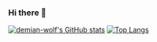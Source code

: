 ### Hi there 👋

<!--
**demian-wolf/demian-wolf** is a ✨ _special_ ✨ repository because its `README.md` (this file) appears on your GitHub profile.

Here are some ideas to get you started:

- 🔭 I’m currently working on ...
- 🌱 I’m currently learning ...
- 👯 I’m looking to collaborate on ...
- 🤔 I’m looking for help with ...
- 💬 Ask me about ...
- 📫 How to reach me: ...
- 😄 Pronouns: ...
- ⚡ Fun fact: ...
-->

[![demian-wolf's GitHub stats](https://github-readme-stats.vercel.app/api?username=demian-wolf)](https://github.com/anuraghazra/github-readme-stats)
[![Top Langs](https://github-readme-stats.vercel.app/api/top-langs/?username=demian-wolf&layout=compact)](https://github.com/anuraghazra/github-readme-stats)
